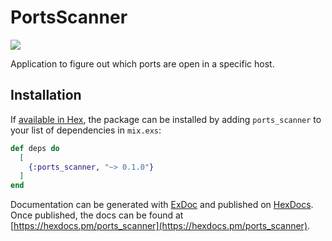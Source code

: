 # PortsScanner

[![](https://github.com/cardoso010/ports_scanner/workflows/ci/badge.svg)](https://github.com/cardoso010/ports_scanner/actions)

Application to figure out which ports are open in a specific host.


## Installation

If [available in Hex](https://hex.pm/docs/publish), the package can be installed
by adding `ports_scanner` to your list of dependencies in `mix.exs`:

```elixir
def deps do
  [
    {:ports_scanner, "~> 0.1.0"}
  ]
end
```

Documentation can be generated with [ExDoc](https://github.com/elixir-lang/ex_doc)
and published on [HexDocs](https://hexdocs.pm). Once published, the docs can
be found at [https://hexdocs.pm/ports_scanner](https://hexdocs.pm/ports_scanner).

